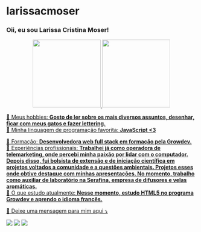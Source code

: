 # larissacmoser
### Oii, eu sou Larissa Cristina Moser!

<div align="center">
  <a href="https://github.com/larissacmoser">
  <img height="180em" src="https://github-readme-stats.vercel.app/api?username=larissacmoser&show_icons=true&theme=dracula&include_all_commits=true&count_private=true"/>
  <img height="180em" src="https://github-readme-stats.vercel.app/api/top-langs/?username=larissacmoser&layout=compact&langs_count=7&theme=dracula"/>
</div>


<p align="left">
  🦄 Meus hobbies: <strong>Gosto de ler sobre os mais diversos assuntos, desenhar, ficar com meus gatos e fazer lettering.</strong><br>
  🦄 Minha linguagem de programação favorita: <strong>JavaScript <3 </strong><br>
</p>

<p align="left">
  💼 Formação: <strong>Desenvolvedora web full stack em formação pela Growdev.</strong><br>
  💼 Experiências profissionais: <strong>Trabalhei já como operadora de telemarketing, onde percebi minha paixão por lidar com o computador. Depois disso, fui bolsista de extensão e de iniciação científica em projetos voltados a comunidade e a questões ambientais. Projetos esses onde obtive destaque com minhas apresentações. No momento, trabalho como auxiliar de laboratório na Serafina, empresa de difusores e velas aromáticas.</strong><br>
   💼 O que estudo atualmente: <strong>Nesse momento, estudo HTML5 no programa Growdev e aprendo o idioma francês.</strong><br>
</p>

<p align="left">
  💌 Deixe uma mensagem para mim aqui ⤵️
</p>

<a href="#" alt="WhatsApp">
  <img src="https://img.shields.io/badge/-WhatsApp-25d366?style=flat-square&labelColor=25d366&logo=whatsapp&logoColor=white&link=https://api.whatsapp.com/send?phone=5551999149885&text=Ol%C3%A1%2C%20tudo%20bem%3F%20Deixe%20seu%20recado%20%3B)"/></a>
  
<a href="#" alt="Linkedin">
  <img src="https://img.shields.io/badge/-Linkedin-0e76a8?style=flat-square&logo=Linkedin&logoColor=white&link=https://linkedin.com/larissacmoser" /></a>
  
  <a href="#" alt="Instagram">
  <img src="https://img.shields.io/badge/-Instagram-DF0174?style=flat-square&labelColor=DF0174&logo=instagram&logoColor=white&link=https://www.instagram.com/larissacmoser/"/></a>


